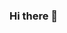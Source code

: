 ### Hi there 👋

<!--
**elledodede/elledodede** is a ✨ _special_ ✨ repository because its `README.md` (this file) appears on your GitHub profile.

Here are some ideas to get you started:

- 🔭 I’m currently working on estudante o ensino médio
- 🌱 I’m currently learning sobre html e css
- 🤔 I’m looking for help with programação
- 💬 Ask me about miraculos laybug
- 📫 How to reach me ellen.karpinski2escola.pr.gov.br
- 😄 Pronouns: ela/dela
- ⚡ Fun fact: ex não superado
-->
